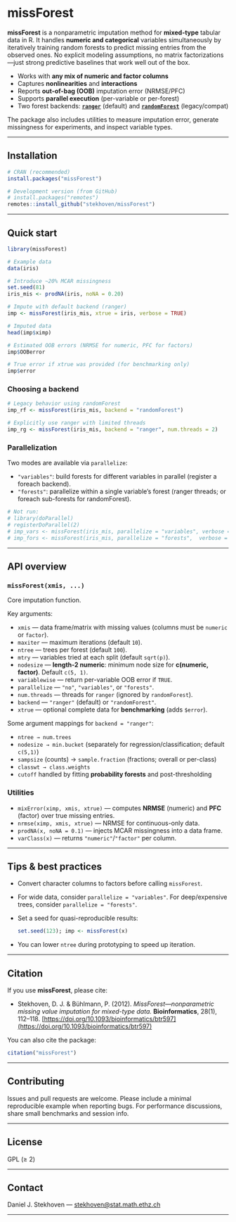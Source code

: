 # missForest

**missForest** is a nonparametric imputation method for **mixed-type** tabular data in R. It handles **numeric and categorical** variables simultaneously by iteratively training random forests to predict missing entries from the observed ones. No explicit modeling assumptions, no matrix factorizations—just strong predictive baselines that work well out of the box.

* Works with **any mix of numeric and factor columns**
* Captures **nonlinearities** and **interactions**
* Reports **out-of-bag (OOB)** imputation error (NRMSE/PFC)
* Supports **parallel execution** (per-variable or per-forest)
* Two forest backends: **[`ranger`](https://cran.r-project.org/package=ranger)** (default) and **[`randomForest`](https://cran.r-project.org/package=randomForest)** (legacy/compat)

The package also includes utilities to measure imputation error, generate missingness for experiments, and inspect variable types.

---

## Installation

```r
# CRAN (recommended)
install.packages("missForest")

# Development version (from GitHub)
# install.packages("remotes")
remotes::install_github("stekhoven/missForest")
```

---

## Quick start

```r
library(missForest)

# Example data
data(iris)

# Introduce ~20% MCAR missingness
set.seed(81)
iris_mis <- prodNA(iris, noNA = 0.20)

# Impute with default backend (ranger)
imp <- missForest(iris_mis, xtrue = iris, verbose = TRUE)

# Imputed data
head(imp$ximp)

# Estimated OOB errors (NRMSE for numeric, PFC for factors)
imp$OOBerror

# True error if xtrue was provided (for benchmarking only)
imp$error
```

### Choosing a backend

```r
# Legacy behavior using randomForest
imp_rf <- missForest(iris_mis, backend = "randomForest")

# Explicitly use ranger with limited threads
imp_rg <- missForest(iris_mis, backend = "ranger", num.threads = 2)
```

### Parallelization

Two modes are available via `parallelize`:

* `"variables"`: build forests for different variables in parallel (register a foreach backend).
* `"forests"`: parallelize within a single variable’s forest (ranger threads; or foreach sub-forests for randomForest).

```r
# Not run:
# library(doParallel)
# registerDoParallel(2)
# imp_vars <- missForest(iris_mis, parallelize = "variables", verbose = TRUE)
# imp_fors <- missForest(iris_mis, parallelize = "forests",  verbose = TRUE, num.threads = 2)
```

---

## API overview

### `missForest(xmis, ...)`

Core imputation function.

Key arguments:

* `xmis` — data frame/matrix with missing values (columns must be `numeric` or `factor`).
* `maxiter` — maximum iterations (default `10`).
* `ntree` — trees per forest (default `100`).
* `mtry` — variables tried at each split (default `sqrt(p)`).
* `nodesize` — **length-2 numeric**: minimum node size for **c(numeric, factor)**. Default `c(5, 1)`.
* `variablewise` — return per-variable OOB error if `TRUE`.
* `parallelize` — `"no"`, `"variables"`, or `"forests"`.
* `num.threads` — threads for `ranger` (ignored by `randomForest`).
* `backend` — `"ranger"` (default) or `"randomForest"`.
* `xtrue` — optional complete data for **benchmarking** (adds `$error`).

Some argument mappings for `backend = "ranger"`:

* `ntree → num.trees`
* `nodesize → min.bucket` (separately for regression/classification; default `c(5,1)`)
* `sampsize` (counts) → `sample.fraction` (fractions; overall or per-class)
* `classwt → class.weights`
* `cutoff` handled by fitting **probability forests** and post-thresholding

### Utilities

* `mixError(ximp, xmis, xtrue)` — computes **NRMSE** (numeric) and **PFC** (factor) over true missing entries.
* `nrmse(ximp, xmis, xtrue)` — NRMSE for continuous-only data.
* `prodNA(x, noNA = 0.1)` — injects MCAR missingness into a data frame.
* `varClass(x)` — returns `"numeric"`/`"factor"` per column.

---

## Tips & best practices

* Convert character columns to factors before calling `missForest`.
* For wide data, consider `parallelize = "variables"`. For deep/expensive trees, consider `parallelize = "forests"`.
* Set a seed for quasi-reproducible results:

  ```r
  set.seed(123); imp <- missForest(x)
  ```
* You can lower `ntree` during prototyping to speed up iteration.

---

## Citation

If you use **missForest**, please cite:

* Stekhoven, D. J. & Bühlmann, P. (2012). *MissForest—nonparametric missing value imputation for mixed-type data.* **Bioinformatics**, 28(1), 112–118. [https://doi.org/10.1093/bioinformatics/btr597](https://doi.org/10.1093/bioinformatics/btr597)

You can also cite the package:

```r
citation("missForest")
```

---

## Contributing

Issues and pull requests are welcome. Please include a minimal reproducible example when reporting bugs. For performance discussions, share small benchmarks and session info.

---

## License

GPL (≥ 2)

---

## Contact

Daniel J. Stekhoven — [stekhoven@stat.math.ethz.ch](mailto:stekhoven@stat.math.ethz.ch)

---
